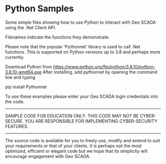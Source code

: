 # Python Samples
Some simple files showing how to use Python to interact with Geo SCADA using the .Net Client API.

Filenames indicate the functions they demonstrate.

Please note that the popular 'Pythonnet' library is used to call .Net functions. This is
supported on Python versions up to 3.8 and perhaps more currently.

Download Python from https://www.python.org/ftp/python/3.8.10/python-3.8.10-amd64.exe
After installing, add pythonnet by opening the command line and typing

 pip install Pythonnet

To use these examples please enter your Geo SCADA login credentials into the code.

**********************************************************************
SAMPLE CODE FOR EDUCATION ONLY. THIS CODE MAY NOT BE CYBER-SECURE.
YOU ARE RESPONSIBLE FOR IMPLEMENTING CYBER-SECURITY FEATURES.
**********************************************************************

The source code is available for you to freely use, modify and extend to 
suit your requirements or that of your clients. It is perhaps not the 
most optimized, efficient or elegant code but we hope that its simplicity 
will encourage engagement with Geo SCADA.

